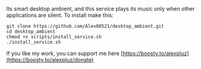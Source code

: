 Its smart desktop ambient, and this service plays its music only when other applications are silent.
To install make this:

```
git clone https://github.com/Alex08521/desktop_ambient.git
cd desktop_ambient
chmod +x scripts/install_service.sh
./install_service.sh
```

If you like my work, you can support me here [https://boosty.to/alexpluz](https://boosty.to/alexpluz/donate)
